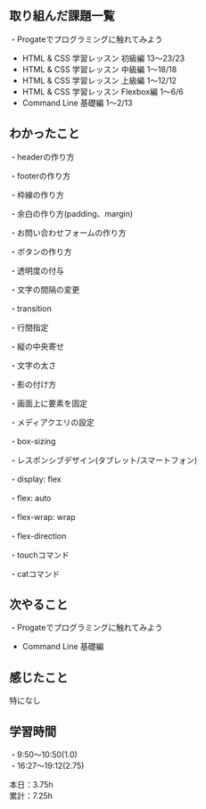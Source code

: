 ## 取り組んだ課題一覧
・Progateでプログラミングに触れてみよう
- HTML & CSS 学習レッスン 初級編 13〜23/23  
- HTML & CSS 学習レッスン 中級編 1〜18/18  
- HTML & CSS 学習レッスン 上級編 1〜12/12  
- HTML & CSS 学習レッスン Flexbox編 1〜6/6  
- Command Line 基礎編 1〜2/13  

## わかったこと　　
・headerの作り方　　

・footerの作り方　　

・枠線の作り方　　

・余白の作り方(padding、margin)　　

・お問い合わせフォームの作り方　　

・ボタンの作り方

・透明度の付与　　

・文字の間隔の変更　　

・transition　　

・行間指定　　

・縦の中央寄せ　　

・文字の太さ　　

・影の付け方　　

・画面上に要素を固定　　

・メディアクエリの設定　　

・box-sizing　　

・レスポンシブデザイン(タブレット/スマートフォン)　　

・display: flex　　

・flex: auto　　

・flex-wrap: wrap　　

・flex-direction　　

・touchコマンド　　

・catコマンド　　
　　
## 次やること　　
・Progateでプログラミングに触れてみよう 
- Command Line 基礎編  

## 感じたこと
特になし

## 学習時間
・9:50〜10:50(1.0)  
・16:27〜19:12(2.75)

本日：3.75h  
累計：7.25h

